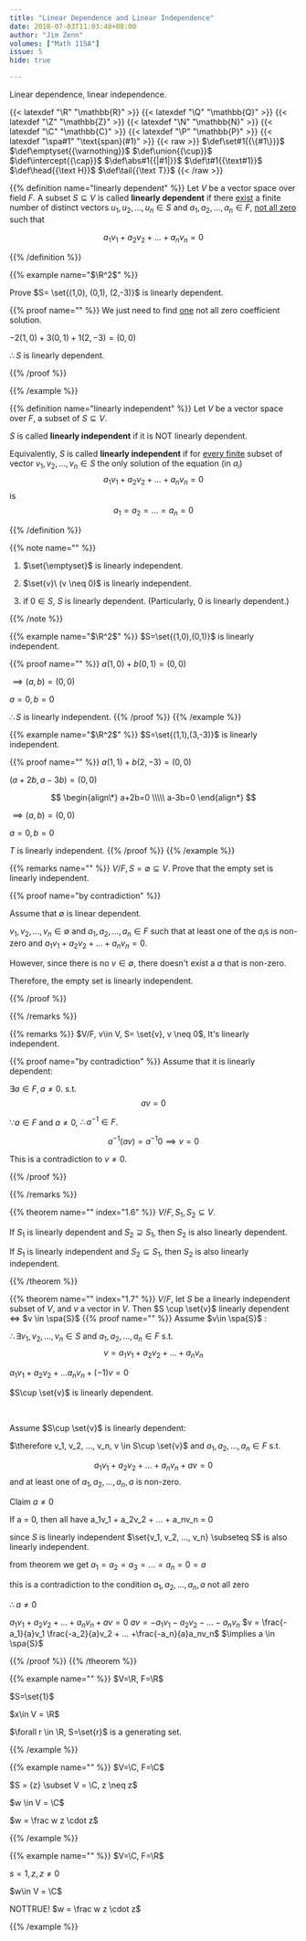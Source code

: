 ```yaml
---
title: "Linear Dependence and Linear Independence"
date: 2018-07-03T11:03:48+08:00
author: "Jim Zenn"
volumes: ["Math 115A"]
issue: 5
hide: true

---
```


Linear dependence, linear independence.

<!--more-->

<div class="latex-macros">
  {{< latexdef "\R" "\mathbb{R}" >}}
  {{< latexdef "\Q" "\mathbb{Q}" >}}
  {{< latexdef "\Z" "\mathbb{Z}" >}}
  {{< latexdef "\N" "\mathbb{N}" >}}
  {{< latexdef "\C" "\mathbb{C}" >}}
  {{< latexdef "\P" "\mathbb{P}" >}}
  {{< latexdef "\spa#1" "\text{span}(#1)" >}}
  {{< raw >}}
    $\def\set#1{{\{#1\}}}$
    $\def\emptyset{{\varnothing}}$
    $\def\union{{\cup}}$  
    $\def\intercept{{\cap}}$  
    $\def\abs#1{{|#1|}}$  
    $\def\t#1{{\text#1}}$  
    $\def\head{{\text H}}$  
    $\def\tail{{\text T}}$  
  {{< /raw >}}
</div>

{{% definition name="linearly dependent" %}} 
Let $V$ be a vector space over field $F$. A subset $S \subseteq V$ is called **linearly dependent** if there <u>exist</u> a finite number of distinct vectors $u_1, u_2, ..., u_n \in S$ and $a_1, a_2,..., a_n \in F$, <u>not all zero</u> such that

$$a_1v_1 + a_2v_2 + ... + a_nv_n = 0$$

{{% /definition %}}

{{% example name="$\R^2$" %}} 

Prove $S= \set{(1,0), (0,1), (2,-3)}$ is linearly dependent.

{{% proof name="" %}} 
We just need to find <u>one</u> not all zero coefficient solution.

$-2(1,0) + 3(0,1) +1(2,-3) = (0,0)$

$\therefore S$ is linearly dependent.

{{% /proof %}}

{{% /example %}}

{{% definition name="linearly independent" %}} 
Let $V$ be a vector space over $F$, a subset of $S\subseteq V$. 

$S$ is called **linearly independent** if it is NOT linearly dependent.

Equivalently, $S$ is called **linearly independent** if for <u>every finite</u> subset of vector $v_1, v_2, ..., v_n \in S$ the only solution of the equation (in $a_i$) $$a_1v_1 + a_2v_2 + ... + a_nv_n = 0$$
is 
$$a_1=a_2=...=a_n=0$$

{{% /definition %}}

{{% note name="" %}} 

1. $\set{\emptyset}$ is linearly independent.

2. $\set{v}\ (v \neq 0)$ is linearly independent.

3. if $0 \in S$, $S$ is linearly dependent. (Particularly, ${0}$ is linearly dependent.)

{{% /note %}}


{{% example name="$\R^2$" %}} 
$S=\set{(1,0),(0,1)}$ is linearly independent.

{{% proof name="" %}} 
$a(1,0) + b(0,1) = (0,0)$

$\implies (a,b) = (0,0)$

$a= 0, b=0$

$\therefore S$ is linearly independent.
{{% /proof %}}
{{% /example %}}

{{% example name="$\R^2$" %}} 
$S=\set{(1,1),(3,-3)}$ is linearly independent.

{{% proof name="" %}} 
$a(1,1) + b(2,-3) = (0,0)$

$(a+2b,a-3b) = (0,0)$

$$
\begin{align\*}
a+2b=0 \\\\\
a-3b=0
\end{align*}
$$

$\implies (a,b) = (0,0)$

$a= 0, b=0$

$T$ is linearly independent.
{{% /proof %}}
{{% /example %}}

{{% remarks name="" %}} 
$V/F, S=\emptyset \subseteq V$. Prove that the empty set is linearly independent.

{{% proof name="by contradiction" %}} 

Assume that $\emptyset$ is linear dependent.

$v_1, v_2, ..., v_n \in \emptyset$ and $a_1,a_2, ..., a_n \in F$ such that at least one of the $a_i$s is non-zero and $a_1v_1 + a_2v_2 + ... + a_nv_n = 0$.

However, since there is no $v \in \emptyset$, there doesn't exist a $a$ that is non-zero.

Therefore, the empty set is linearly independent.

{{% /proof %}}

{{% /remarks %}}

{{% remarks %}} 
$V/F, v\in V, S= \set{v}, v \neq 0$,
It's linearly independent.

{{% proof name="by contradiction" %}} 
Assume that it is linearly dependent:

$\exists a \in F, a\neq 0.$ s.t. $$av=0$$

$\because a\in F$ and $a\neq 0$, $\therefore a^{-1} \in F$.

$$a^{-1}(av)= a^{-1}0 \implies v = 0$$

This is a contradiction to $v\neq 0$.

{{% /proof %}}

{{% /remarks %}}

{{% theorem name="" index="1.6" %}} 
$V/F, S_1, S_2 \subseteq V$.

If $S_1$ is linearly dependent and $S_2\supseteq S_1$, then $S_2$ is also linearly dependent.

If $S_1$ is linearly independent and $S_2 \subseteq S_1$, then $S_2$ is also linearly independent.

{{% /theorem %}}

{{% theorem name="" index="1.7" %}} 
$V/F$, let $S$ be a linearly independent subset of $V$, and $v$ a vector in $V$.
Then $S \cup \set{v}$ linearly dependent $\iff$ $v \in \spa{S}$
{{% proof name="" %}} 
Assume $v\in \spa{S}$ :

$\therefore \exists v_1, v_2, ..., v_n \in S$ and $a_1, a_2, ..., a_n \in F$ s.t. $$v=a_1v_1 + a_2v_2 + ... + a_nv_n$$

$a_1v_1+a_2v_2 + ... a_nv_n + (-1)v = 0$

$S\cup \set{v}$ is linearly dependent.

<br>

Assume $S\cup \set{v}$ is linearly dependent:

$\therefore v_1, v_2, ..., v_n, v \in S\cup \set{v}$ 
and $a_1, a_2, ..., a_n \in F$ s.t.

$$a_1v_1+a_2v_2 + ... + a_nv_n + av = 0$$
and at least one of $a_1, a_2, ... ,a_n, a$ is non-zero.

Claim $a \neq 0$ 

If  a = 0, then all have 
a_1v_1 + a_2v_2 + ... + a_nv_n = 0 

since $S$ is linearly independent $\set{v_1, v_2, ..., v_n} \subseteq S$ is also linearly independent.

from theorem we get $a_1=a_2=a_3= ... = a_n = 0= a$

this is a contradiction to the condition $a_1, a_2, ..., a_n, a$ not all zero

$\therefore a \neq 0$

$a_1v_1+a_2v_2 + ... + a_nv_n + av = 0$
$av = -a_1v_1 -a_2v_2 - ... -a_nv_n$
$v = \frac{-a_1}{a}v_1 \frac{-a_2}{a}v_2 + ... +\frac{-a_n}{a}a_nv_n$
$\implies a \in \spa{S}$

{{% /proof %}}
{{% /theorem %}}

{{% example name="" %}} 
$V=\R, F=\R$

$S=\set{1}$

$x\in V = \R$

$\forall r \in \R, S=\set{r}$ is a generating set.

{{% /example %}}

{{% example name="" %}} 
$V=\C, F=\C$

$S = {z} \subset V = \C, z \neq z$

$w \in V = \C$

$w = \frac w z \cdot z$

{{% /example %}}

{{% example name="" %}} 
$V=\C, F=\R$

$s = {1, z}, z\neq 0$

$w\in V = \C$

NOTTRUE! $w = \frac w z \cdot z$

{{% /example %}}